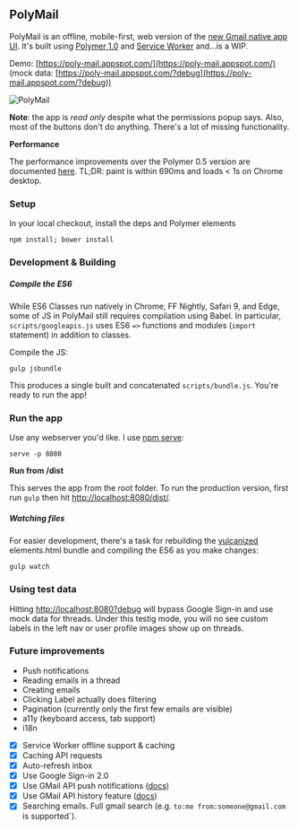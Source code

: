 ## PolyMail

PolyMail is an offline, mobile-first, web version of the [new Gmail native app UI](http://gmailblog.blogspot.com/2014/11/a-more-modern-gmail-app-for-android.html). It's built using [Polymer 1.0](https://www.polymer-project.org/1.0/) and [Service Worker](http://www.html5rocks.com/en/tutorials/service-worker/introduction/) and...is a WIP.

Demo: [https://poly-mail.appspot.com/](https://poly-mail.appspot.com/) &nbsp; (mock data:  [https://poly-mail.appspot.com/?debug](https://poly-mail.appspot.com/?debug))

![PolyMail](https://raw.githubusercontent.com/ebidel/polymer-gmail/master/images/screenshot.jpg)

**Note**: the app is *read only* despite what the permissions popup says. Also, most of the buttons don't do anything. There's a lot of missing functionality.

**Performance**

The performance improvements over the Polymer 0.5 version are documented [here](https://github.com/ebidel/polymer-gmail/issues/6#issuecomment-123875813). TL;DR: paint is within 690ms and loads < 1s on Chrome desktop.

### Setup

In your local checkout, install the deps and Polymer elements

    npm install; bower install

### Development & Building

##### Compile the ES6

While ES6 Classes run natively in Chrome, FF Nightly, Safari 9, and Edge, some of JS
in PolyMail still requires compilation using Babel. In particular, `scripts/googleapis.js` uses ES6 `=>` functions and modules (`import` statement) in addition to classes.

Compile the JS:

    gulp jsbundle

This produces a single built and concatenated `scripts/bundle.js`. You're ready to run the app!

### Run the app

Use any webserver you'd like. I use [npm serve](https://www.npmjs.com/package/serve):

    serve -p 8080

**Run from /dist**

This serves the app from the root folder. To run the production version, first run
`gulp` then hit [http://localhost:8080/dist/](http://localhost:8080/dist/).

##### Watching files

For easier development, there's a task for rebuilding the [vulcanized](https://github.com/polymer/vulcanize) elements.html bundle and compiling the ES6 as you make changes:

    gulp watch

### Using test data

Hitting [http://localhost:8080?debug](http://localhost:8080?debug) will bypass Google Sign-in and use mock data for threads. Under this
testig mode, you will no see custom labels in the left nav or user profile images show up on threads.

### Future improvements

- Push notifications
- Reading emails in a thread
- Creating emails
- Clicking Label actually does filtering
- Pagination (currently only the first few emails are visible)
- a11y (keyboard access, tab support)
- i18n
- [x] Service Worker offline support & caching
- [x] Caching API requests
- [x] Auto-refresh inbox
- [x] Use Google Sign-in 2.0
- [x] Use GMail API push notifications ([docs](https://developers.google.com/gmail/api/guides/push))
- [x] Use GMail API history feature ([docs](https://developers.google.com/gmail/api/v1/reference/users/history/list))
- [x] Searching emails. Full gmail search (e.g. `to:me from:someone@gmail.com` is supported`).
